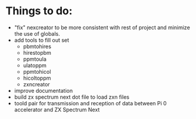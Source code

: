 # Things to do:

- "fix" nexcreator to be more consistent with rest of project and minimize the use of globals.
- add tools to fill out set
  - pbmtohires
  - hirestopbm
  - ppmtoula
  - ulatoppm
  - ppmtohicol
  - hicoltoppm
  - zxncreator
- improve documentation
- build zx spectrum next dot file to load zxn files
- toold pair for transmission and reception of data between Pi 0 accelerator and ZX Spectrum Next	
